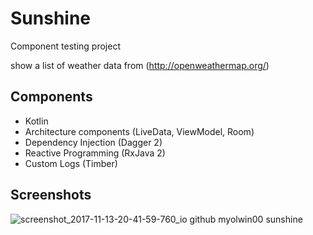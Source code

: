 # Sunshine
  Component testing project
  
  show a list of weather data from (http://openweathermap.org/)

## Components

- Kotlin
- Architecture components (LiveData, ViewModel, Room)
- Dependency Injection (Dagger 2)
- Reactive Programming (RxJava 2)
- Custom Logs (Timber)

## Screenshots
![screenshot_2017-11-13-20-41-59-760_io github myolwin00 sunshine](https://user-images.githubusercontent.com/19741333/32729992-073a3fdc-c8b4-11e7-8730-2fbff659c2f4.png)
